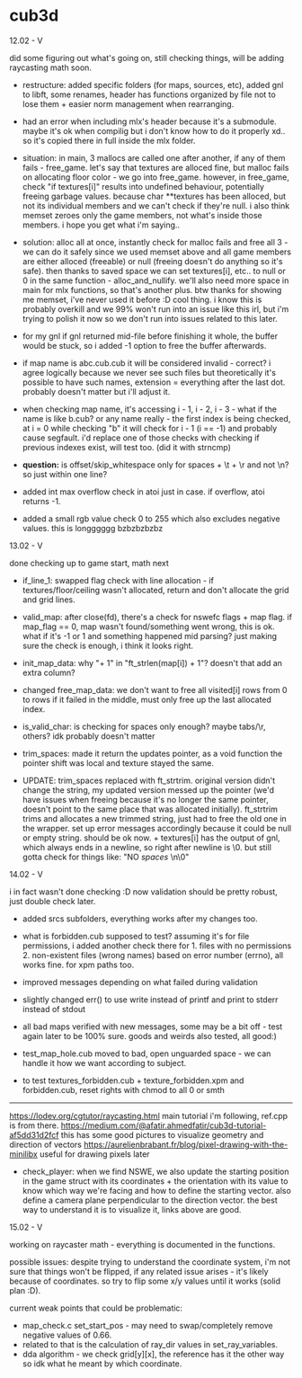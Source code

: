 # cub3d

12.02 - V

did some figuring out what's going on, still checking things, will be adding raycasting math soon. 

- restructure: added specific folders (for maps, sources, etc), added gnl to libft, some renames, header has functions organized by file not to lose them + easier norm management when rearranging.

- had an error when including mlx's header because it's a submodule. maybe it's ok when compilig but i don't know how to do it properly xd.. so it's copied there in full inside the mlx folder.

- situation: in main, 3 mallocs are called one after another, if any of them fails - free_game. let's say that textures are alloced fine, but malloc fails on allocating floor color - we go into free_game. however, in free_game, check "if textures[i]" results into undefined behaviour, potentially freeing garbage values. because char **textures has been alloced, but not its individual members and we can't check if they're null. i also think memset zeroes only the game members, not what's inside those members. i hope you get what i'm saying..

- solution: alloc all at once, instantly check for malloc fails and free all 3 - we can do it safely since we used memset above and all game members are either alloced (freeable) or null (freeing doesn't do anything so it's safe). then thanks to saved space we can set textures[i], etc.. to null or 0 in the same function - alloc_and_nullify. we'll also need more space in main for mlx functions, so that's another plus. btw thanks for showing me memset, i've never used it before :D cool thing. i know this is probably overkill and we 99% won't run into an issue like this irl, but i'm trying to polish it now so we don't run into issues related to this later.

- for my gnl if gnl returned mid-file before finishing it whole, the buffer would be stuck, so i added -1 option to free the buffer afterwards.

- if map name is abc.cub.cub it will be considered invalid - correct? i agree logically because we never see such files but theoretically it's possible to have such names, extension = everything after the last dot. probably doesn't matter but i'll adjust it.

- when checking map name, it's accessing i - 1, i - 2, i - 3 - what if the name is like b.cub? or any name really - the first index is being checked, at i = 0 while checking "b" it will check for i - 1 (i == -1) and probably cause segfault. i'd replace one of those checks with checking if previous indexes exist, will test too. (did it with strncmp)

- **question:** is offset/skip_whitespace only for spaces + \t + \r and not \n? so just within one line?

- added int max overflow check in atoi just in case. if overflow, atoi returns -1.

- added a small rgb value check 0 to 255 which also excludes negative values. this is longggggg bzbzbzbzbz

13.02 - V

done checking up to game start, math next

- if_line_1: swapped flag check with line allocation - if textures/floor/ceiling wasn't allocated, return and don't allocate the grid and grid lines.

- valid_map: after close(fd), there's a check for nswefc flags + map flag. if map_flag == 0, map wasn't found/something went wrong, this is ok. what if it's -1 or 1 and something happened mid parsing? just making sure the check is enough, i think it looks right.

- init_map_data: why "+ 1" in "ft_strlen(map[i]) + 1"? doesn't that add an extra column?

- changed free_map_data: we don't want to free all visited[i] rows from 0 to rows if it failed in the middle, must only free up the last allocated index.

- is_valid_char: is checking for spaces only enough? maybe tabs/\r, others? idk probably doesn't matter

- trim_spaces: made it return the updates pointer, as a void function the pointer shift was local and texture stayed the same.

- UPDATE: trim_spaces replaced with ft_strtrim. original version didn't change the string, my updated version messed up the pointer (we'd have issues when freeing because it's no longer the same pointer, doesn't point to the same place that was allocated initially). ft_strtrim trims and allocates a new trimmed string, just had to free the old one in the wrapper. set up error messages accordingly because it could be null or empty string. should be ok now. + textures[i] has the output of gnl, which always ends in a newline, so right after newline is \0. but still gotta check for things like: "NO   *spaces*    \n\0"

14.02 - V

i in fact wasn't done checking :D now validation should be pretty robust, just double check later.

- added srcs subfolders, everything works after my changes too.

- what is forbidden.cub supposed to test? assuming it's for file permissions, i added another check there for 1. files with no permissions 2. non-existent files (wrong names) based on error number (errno), all works fine. for xpm paths too.

- improved messages depending on what failed during validation

- slightly changed err() to use write instead of printf and print to stderr instead of stdout

- all bad maps verified with new messages, some may be a bit off - test again later to be 100% sure. goods and weirds also tested, all good:)

- test_map_hole.cub moved to bad, open unguarded space - we can handle it how we want according to subject.

- to test textures_forbidden.cub + texture_forbidden.xpm and forbidden.cub, reset rights with chmod to all 0 or smth

---------------------------------

https://lodev.org/cgtutor/raycasting.html main tutorial i'm following, ref.cpp is from there.
https://medium.com/@afatir.ahmedfatir/cub3d-tutorial-af5dd31d2fcf this has some good pictures to visualize geometry and direction of vectors
https://aurelienbrabant.fr/blog/pixel-drawing-with-the-minilibx useful for drawing pixels later

- check_player: when we find NSWE, we also update the starting position in the game struct with its coordinates + the orientation with its value to know which way we're facing and how to define the starting vector. also define a camera plane perpendicular to the direction vector. the best way to understand it is to visualize it, links above are good.

15.02 - V

working on raycaster math - everything is documented in the functions.

possible issues: despite trying to understand the coordinate system, i'm not sure that things won't be flipped, if any related issue arises - it's likely because of coordinates. so try to flip some x/y values until it works (solid plan :D).

current weak points that could be problematic:

- map_check.c set_start_pos - may need to swap/completely remove negative values of 0.66.
- related to that is the calculation of ray_dir values in set_ray_variables.
- dda algorithm - we check grid[y][x], the reference has it the other way so idk what he meant by which coordinate.